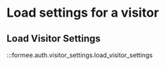 # Load settings for a visitor

## Load Visitor Settings
:::formee.auth.visitor_settings.load_visitor_settings